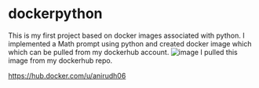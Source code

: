 # dockerpython
This is my first project based on docker images associated with python.
I implemented a Math prompt using python and created docker image which which can be pulled from my dockerhub account.
![image](https://github.com/Anianonymous/dockerpython/assets/105560839/dc8e8ff1-8db7-4d09-b12b-162d06c48678)
I pulled this image from my dockerhub repo.

https://hub.docker.com/u/anirudh06
